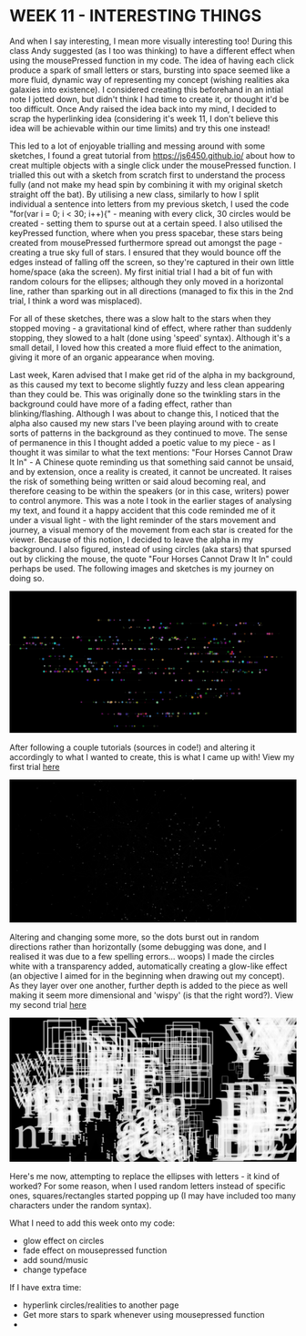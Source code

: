# WEEK 11 - INTERESTING THINGS

And when I say interesting, I mean more visually interesting too! During this class Andy suggested (as I too was thinking) to have a different effect when using the mousePressed function in my code. The idea of having each click produce a spark of small letters or stars, bursting into space seemed like a more fluid, dynamic way of representing my concept (wishing realities aka galaxies into existence). I considered creating this beforehand in an intial note I jotted down, but didn't think I had time to create it, or thought it'd be too difficult. Once Andy raised the idea back into my mind, I decided to scrap the hyperlinking idea (considering it's week 11, I don't believe this idea will be achievable within our time limits) and try this one instead!

This led to a lot of enjoyable trialling and messing around with some sketches, I found a great tutorial from https://js6450.github.io/ about how to creat multiple objects with a single click under the mousePressed function. I trialled this out with a sketch from scratch first to understand the process fully (and not make my head spin by combining it with my original sketch straight off the bat). By utilising a new class, similarly to how I split individual a sentence into letters from my previous sketch, I used the code "for(var i = 0; i < 30; i++){" - meaning with every click, 30 circles would be created - setting them to spurse out at a certain speed. I also utilised the keyPressed function, where when you press spacebar, these stars being created from mousePressed furthermore spread out amongst the page - creating a true sky full of stars. I ensured that they would bounce off the edges instead of falling off the screen, so they're captured in their own little home/space (aka the screen). My first initial trial I had a bit of fun with random colours for the ellipses; although they only moved in a horizontal line, rather than sparking out in all directions (managed to fix this in the 2nd trial, I think a word was misplaced). 

For all of these sketches, there was a slow halt to the stars when they stopped moving - a gravitational kind of effect, where rather than suddenly stopping, they slowed to a halt (done using 'speed' syntax). Although it's a small detail, I loved how this created a more fluid effect to the animation, giving it more of an organic appearance when moving. 

Last week, Karen advised that I make get rid of the alpha in my background, as this caused my text to become slightly fuzzy and less clean appearing than they could be. This was originally done so the twinkling stars in the background could have more of a fading effect, rather than blinking/flashing. Although I was about to change this, I noticed that the alpha also caused my new stars I've been playing around with to create sorts of patterns in the background as they continued to move. The sense of permanence in this I thought added a poetic value to my piece - as I thought it was similar to what the text mentions: "Four Horses Cannot Draw It In" - A Chinese quote reminding us that something said cannot be unsaid, and by extension, once a reality is created, it cannot be uncreated. It raises the risk of something being written or said aloud becoming real, and therefore ceasing to be within the speakers (or in this case, writers) power to control anymore. This was a note I took in the earlier stages of analysing my text, and found it a happy accident that this code reminded me of it under a visual light - with the light reminder of the stars movement and journey, a visual memory of the movement from each star is created for the viewer. Because of this notion, I decided to leave the alpha in my background. I also figured, instead of using circles (aka stars) that spursed out by clicking the mouse, the quote "Four Horses Cannot Draw It In" could perhaps be used. The following images and sketches is my journey on doing so. 



<img src="galaxy tests.JPG">

After following a couple tutorials (sources in code!) and altering it accordingly to what I wanted to create, this is what I came up with! View my first trial [here](https://renpapers.github.io/codeword/Processing%20Sketches/galaxy_trials/)

<img src="galaxt test 3.JPG">

Altering and changing some more, so the dots burst out in random directions rather than horizontally (some debugging was done, and I realised it was due to a few spelling errors... woops) I made the circles white with a transparency added, automatically creating a glow-like effect (an objective I aimed for in the beginning when drawing out my concept). As they layer over one another, further depth is added to the piece as well making it seem more dimensional and 'wispy' (is that the right word?). View my second trial [here](https://renpapers.github.io/codeword/Processing%20Sketches/galaxytrials2/)

<img src="galaxy test 2.JPG">

Here's me now, attempting to replace the ellipses with letters - it kind of worked? For some reason, when I used random letters instead of specific ones, squares/rectangles started popping up (I may have included too many characters under the random syntax). 



What I need to add this week onto my code:

- glow effect on circles
- fade effect on mousepressed function
- add sound/music
- change typeface


If I have extra time: 
- hyperlink circles/realities to another page 
- Get more stars to spark whenever using mousepressed function 
-
